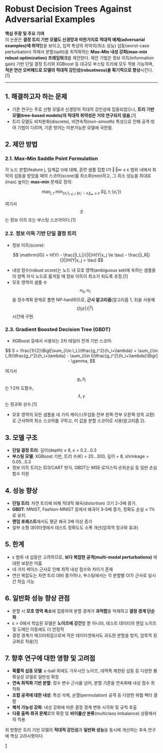 # Robust Decision Trees Against Adversarial Examples

**핵심 주장 및 주요 기여**  
이 논문은 **결정 트리 기반 모델도 신경망과 마찬가지로 적대적 예제(adversarial examples)에 취약**함을 보이고, 입력 특성의 최악의(최소 성능) 섭동(worst-case perturbation) 하에서 분할(split)을 최적화하는 **Max–Min 내성 강화(max–min robust optimization) 프레임워크**를 제안한다. 제안 기법은 정보 이득(information gain) 기반 단일 결정 트리와 XGBoost 등 대규모 부스팅 트리에 모두 적용 가능하며, **적은 연산 오버헤드로 모델의 적대적 강인성(robustness)을 획기적으로 향상**시킨다.[1]

***

## 1. 해결하고자 하는 문제  
- 기존 연구는 주로 선형 모델과 신경망의 적대적 강인성에 집중되었으나, **트리 기반 모델(tree-based models)의 적대적 취약성은 거의 연구되지 않음**.[1]
- 트리 모델도 비차분화(discrete), 비연속적(non-smooth) 특성으로 인해 공격·방어 기법이 다르며, 기존 방어는 미분가능한 모델에 국한됨.

## 2. 제안 방법  
### 2.1. Max–Min Saddle Point Formulation  
각 노드 분할(feature j, 임계값 τ)에 대해, 훈련 샘플 집합 I가 ‖·‖∞ ≤ ε 범위 내에서 최악의 섭동을 받았을 때의 스코어(score)를 최소화(min)하고, 그 최소 성능을 최대로(max) 높이는 **max–min** 문제로 정의:  

$$
\max_{j,\,\tau}\;\min_{\{x_i'\}_{i\in I}:\,\|x_i' - x_i\|_\infty \le \epsilon}\;S(j,\tau;\{x_i'\})
$$  

여기서 $$S$$는 정보 이득 또는 부스팅 스코어이다.[1]

### 2.2. 정보 이득 기반 단일 결정 트리  
- 정보 이득(score):  

$$
  \mathrm{IG} = H(Y) - \frac{|I_L|}{|I|}H(Y|x_j \le \tau) - \frac{|I_R|}{|I|}H(Y|x_j > \tau)
  $$  

- 내성 점수(robust score)는 노드 내 모호 영역(ambiguous set)에 속하는 샘플들이 양쪽 자식 노드로 옮겨질 때 정보 이득이 최소가 되도록 조정.[1]
- 모호 영역의 샘플 수 $$n_0,n_1$$을 정수계획 문제로 풀면 NP-hard하므로, **근사 알고리즘**(알고리즘 1, 3)을 사용해 $$O(d\,|\!I\!|^2)$$ 시간에 구현.

### 2.3. Gradient Boosted Decision Tree (GBDT)  
- XGBoost 등에서 사용되는 2차 테일러 전개 기반 스코어:  

$$
  S = \frac{1}{2}\Bigl[\sum_{i\in I_L}\tfrac{g_i^2}{h_i+\lambda} + \sum_{i\in I_R}\tfrac{g_i^2}{h_i+\lambda} - \sum_{i\in I}\tfrac{g_i^2}{h_i+\lambda}\Bigr] - \gamma,
  $$  
  
  여기서 $$g_i,h_i$$는 1·2차 도함수, $$\lambda,\gamma$$는 정규화 상수.[1]
- 모호 영역의 모든 샘플을 네 가지 케이스(무섭동·전부 왼쪽·전부 오른쪽·양측 교환)로 근사하여 최소 스코어를 구하고, 이 값을 분할 스코어로 사용(알고리즘 2).

## 3. 모델 구조  
- **단일 결정 트리**: 깊이(depth) ≤ 8, ε = 0.2…0.3  
- **부스팅 모델**: XGBoost 기반, 트리 수(K) = 20…300, 깊이 = 8, shrinkage = 0.05…0.3  
- 정보 이득 트리는 ID3/CART 방식, GBDT는 MSE·로지스틱·순위손실 등 일반 손실 함수 지원

## 4. 성능 향상  
- **단일 트리**: 자연 트리에 비해 적대적 왜곡(distortion) 크기 2–3배 증가.  
- **GBDT**: MNIST, Fashion-MNIST 등에서 왜곡이 3–5배 증가, 정확도 손실 ≤ 1%로 유지.  
- **랜덤 포레스트**에서도 평균 왜곡 2배 이상 증가  
- 일부 소형 데이터셋에서 테스트 정확도도 소폭 개선(암묵적 정규화 효과)

## 5. 한계  
- ε 범위 내 섭동만 고려하므로, **보다 복잡한 공격(multi-modal perturbations)** 에 대한 보장은 미흡  
- 네 가지 케이스 근사로 인해 최적 내성 점수와 차이가 존재  
- 연산 복잡도는 자연 트리 대비 증가하나, 부스팅에서는 각 분할별 O(1) 근사로 실시간 학습 가능

## 6. 일반화 성능 향상 관점  
- 분할 시 **모호 영역 축소**에 집중하여 분할 경계가 **과적합**을 억제하고 **결정 경계 단순화**  
- ε > 0에서 학습된 모델은 **노이즈에 강건**할 뿐 아니라, 테스트 데이터의 랜덤 노이즈 및 도메인 이동에도 더 안정적  
- 결정 경계가 매끄러워짐으로써 작은 데이터셋에서도 과도한 분할을 방지, 암묵적 정규화로 작용[1]

## 7. 향후 연구에 대한 영향 및 고려점  
- **확률적 섭동 모델**: ε-ball 외에도 가우시안 노이즈, 대역폭 제한된 섭동 등 다양한 불확실성 모델로 일반성 확장  
- **연속 최적화 기반 분할**: 정수 변수 근사를 넘어, 분할 기준을 연속화해 내성 점수 최적화  
- **조합 공격에 대한 내성**: 특성 삭제, 순열(permutation) 공격 등 다양한 위협 벡터 결합  
- **해석 가능성 강화**: 내성 강화에 따른 결정 경계 변화 시각화 및 규칙 추출  
- **다중 출력·회귀 문제**로의 확장 및 **비이를산 분류**(multiclass imbalance) 상황에서의 적용  

위 방향은 트리 기반 모델의 **적대적 강인성**과 **일반화 성능**을 동시에 개선하는 후속 연구에 핵심 고려사항이다.

[1](https://ppl-ai-file-upload.s3.amazonaws.com/web/direct-files/attachments/65988149/563b15d4-25ce-4227-958c-d324909b608e/1902.10660v2.pdf)
